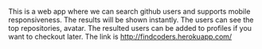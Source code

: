 This is a web app where we can search github users and supports mobile responsiveness. 
The results will be shown instantly. 
The users can see the top repositories, avatar. 
The resulted users can be added to profiles if you want to checkout later.
The link is http://findcoders.herokuapp.com/
